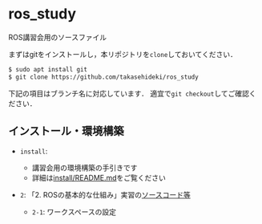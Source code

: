 # ros_study
ROS講習会用のソースファイル

まずはgitをインストールし，本リポジトリを`clone`しておいてください．

```bash
$ sudo apt install git
$ git clone https://github.com/takasehideki/ros_study
```

下記の項目はブランチ名に対応しています．
適宜で`git checkout`してご確認ください．

## インストール・環境構築

- `install`: 
  - 講習会用の環境構築の手引きです
  - 詳細は[install/README.md](./install/README.md)をご覧ください

- `2`: 「2. ROSの基本的な仕組み」実習の[ソースコード等](./ros1_melodic)
  - `2-1`: ワークスペースの設定
